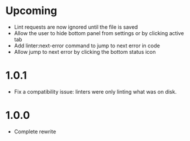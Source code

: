 # Upcoming

* Lint requests are now ignored until the file is saved
* Allow the user to hide bottom panel from settings or by clicking active tab
* Add linter:next-error command to jump to next error in code
* Allow jump to next error by clicking the bottom status icon

# 1.0.1

* Fix a compatibility issue: linters were only linting what was on disk.

# 1.0.0

* Complete rewrite
